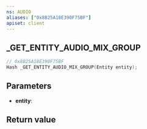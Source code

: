 ```yaml
---
ns: AUDIO
aliases: ["0x8B25A18E390F75BF"]
apiset: client
---
```

## _GET_ENTITY_AUDIO_MIX_GROUP

```c
// 0x8B25A18E390F75BF
Hash _GET_ENTITY_AUDIO_MIX_GROUP(Entity entity);
```


## Parameters
* **entity**:

## Return value

